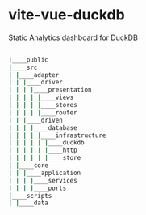 # vite-vue-duckdb

Static Analytics dashboard for DuckDB

```sh
.
|____public
|____src
| |____adapter
| | |____driver
| | | |____presentation
| | | | |____views
| | | | |____stores
| | | | |____router
| | |____driven
| | | |____database
| | | | |____infrastructure
| | | | | |____duckdb
| | | | | |____http
| | | | | |____store
| |____core
| | |____application
| | | |____services
| | | |____ports
|____scripts
| |____data
```
